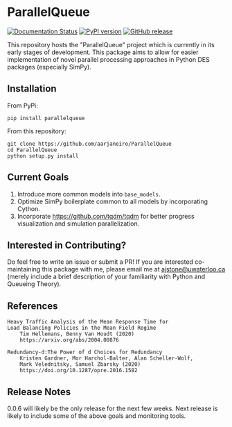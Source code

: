 ParallelQueue
=============

[![Documentation Status](https://readthedocs.org/projects/parallelqueue/badge/?version=latest)](https://parallelqueue.readthedocs.io/en/latest/?badge=latest)
[![PyPI version](https://badge.fury.io/py/ParallelQueue.svg)](https://badge.fury.io/py/ParallelQueue)
[![GitHub release](https://img.shields.io/github/v/release/aarjaneiro/parallelqueue?include_prereleases&label=GitHub&logo=github)](https://github.com/aarjaneiro/ParallelQueue)

This repository hosts the "ParallelQueue" project which is currently in its early stages of development. 
This package aims to allow for easier implementation of novel parallel processing 
approaches in Python DES packages (especially SimPy).

Installation
------------
From PyPi:

`pip install parallelqueue`

From this repository:
```
git clone https://github.com/aarjaneiro/ParallelQueue
cd ParallelQueue
python setup.py install
```

Current Goals
-------------
1. Introduce more common models into `base_models`.
2. Optimize SimPy boilerplate common to all models by incorporating Cython.  
3. Incorporate https://github.com/tqdm/tqdm for better progress visualization and simulation parallelization.

Interested in Contributing?
---------------------------
Do feel free to write an issue or submit a PR! If you are interested co-maintaining this package with me, please email me at
ajstone@uwaterloo.ca (merely include a brief description of your familiarity with Python and Queueing Theory).


References
----------
    Heavy Traffic Analysis of the Mean Response Time for 
    Load Balancing Policies in the Mean Field Regime
        Tim Hellemans, Benny Van Houdt (2020)
        https://arxiv.org/abs/2004.00876

    Redundancy-d:The Power of d Choices for Redundancy
        Kristen Gardner, Mor Harchol-Balter, Alan Scheller-Wolf,
        Mark Velednitsky, Samuel Zbarsky (2020)
        https://doi.org/10.1287/opre.2016.1582

Release Notes
-------------
0.0.6 will likely be the only release for the next few weeks. 
Next release is likely to include some of the above goals and monitoring tools.
